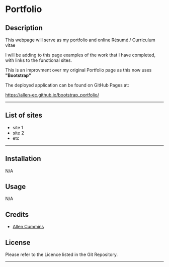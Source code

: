 # Portfolio

## Description

This webpage will serve as my portfolio and online Résumé / Curriculum vitae

I will be adding to this page examples of the work that I have completed, with links to the functional sites.

This is an improvment over my original Portfolio page as this now uses **"Bootstrap"**

The deployed application can be found on GitHub Pages at:
 
 https://allen-ec.github.io/bootstrap_portfolio/

---

## List of sites

- site 1
- site 2
- etc

---


## Installation

N/A

## Usage

N/A

## Credits

* [Allen Cummins](https://github.com/Allen-EC)  

## License

Please refer to the Licence listed in the Git Repository.

---